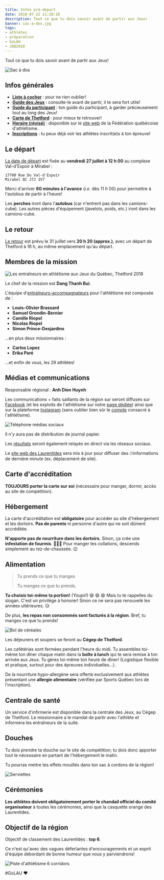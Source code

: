 ```yaml
---
title: Infos pré-depart
date: 2018-07-22 21:28:10
description: Tout ce que tu dois savoir avant de partir aux Jeux!
banner: sac-a-dos.jpg
tags:
- athlètes
- préparation
- GoLAU
- JDQ2018
---
```


Tout ce que tu dois savoir avant de partir aux Jeux!

![Sac à dos](/assets/img/2018/sac-a-dos.jpg)

## Infos générales

* [**Liste à cocher**](/liste-a-cocher) : pour ne rien oublier!
* [**Guide des Jeux**](/guide-des-jeux-thetford) : consulte-le avant de partir, il te sera fort utile!
* [**Guide du participant**](/guide-des-jeux-thetford) : ton guide du participant, à garder précieusement tout au long des Jeux!
* [**Carte de Thetford**](carte-sites-thetford.pdf) : pour mieux te retrouver!
* [**Horaire (révisé)**](http://www.athletisme-quebec.ca/jeux-du-quebec) : disponible sur le [site web](http://www.athletisme-quebec.ca/) de la Fédération québécoise d'athlétisme.
* [**Inscriptions**](https://avs-sport.com/display_inscriptions.php?comp=314&user=None&key=) : tu peux déjà voir les athlètes inscrit(e)s à ton épreuve!

## Le départ

[La date de départ](/calendrier-et-dates) est fixée au **vendredi 27 juillet à 12 h 00** au complexe Val-d'Espoir à Mirabel :

```
17700 Rue Du Val-d'Espoir
Mirabel QC J7J 1V7
```

Merci d'arriver **60 minutes à l'avance** (_i.e._ dès 11 h 00) pour permettre à l'autobus de partir à l'heure!

Les **perches** iront dans l'**autobus** (car n'entrent pas dans les camions-cube). Les autres pièces d'équipement (javelots, poids, etc.) iront dans les camions-cube.

## Le retour

[Le retour](/calendrier-et-dates) est prévu le 31 juillet vers **20 h 20 (approx.)**, avec un départ de Thetford à 16 h, au même emplacement qu'au départ.

## Membres de la mission

![Les entraîneurs en athlétisme aux Jeux du Québec, Thetford 2018](/assets/img/2018/entraineurs-laurentides-athletisme.jpg)

Le chef de la mission est **Dang Thanh Bui**.

L'équipe d'[entraîneurs-accompagnateurs](/equipe) pour l'athlétisme est composée de :

* **Louis-Olivier Brassard**
* **Samuel Grondin-Bernier**
* **Camille Riopel**
* **Nicolas Riopel**
* **Simon Prince-Desjardins**

...en plus deux missionnaires :

* **Carlos Lopez**
* **Erika Paré**

...et enfin de vous, les 29 athlètes!

## Médias et communications

Responsable régional : **Anh Dien Huynh**

Les communications + faits saillants de la région sur seront diffusés sur [Facebook](https://www.facebook.com/jdq.lau) (et les exploits de l'athlétisme sur notre [page dédiée](https://www.facebook.com/athlaurentides)) ainsi que sur la plateforme [Instagram](https://instagram.com/jdqlaurentides) (sans oublier bien sûr le [compte](https://instagram.com/athlaurentides) consacré à l'athlétisme).

![Téléphone médias sociaux](/assets/img/2018/en-ligne.jpg)

Il n'y aura pas de distribution de journal papier.

Les [résultats](http://resultats.jeuxduquebec.com/fr/compilation/sport.html?sport=224) seront également relayés en direct via les réseaux sociaux.

Le [site web des Laurentides](https://loisirslaurentides.com) sera mis à jour pour diffuser des <span class="emoji">⏱</span>informations de dernière minute (ex. déplacement de site).

## Carte d'accréditation

**TOUJOURS porter la carte sur soi** (nécessaire pour manger, dormir, accès au site de compétition).

## Hébergement

La carte d'accréditation est **obligatoire** pour accéder au site d'hébergement et les dortoirs. **Pas de parents** ni personne d'autre qui ne soit dûment accréditée.

**N'apporte pas de nourriture dans les dortoirs.** Sinon, ça crée une **infestation de fourmis**. <span class="emoji">🐜🐜🐜</span> Pour manger tes collations, descends simplement au rez-de-chaussée. <span class="emoji">😉</span>

## Alimentation

> Tu prends ce que tu manges
>
> Tu manges ce que tu prends.

**Tu choisis toi-même ta portion!** _(Youpii!)_ 😄 😄 😄  Mais tu te rappelles du slogan. C'est un privilège à honorer! Sinon ce ne sera pas renouvelé les années ultérieures. <span class="emoji">😥</span>

De plus, **les repas non consommés sont facturés à la région**. Bref, tu manges ce que tu prends!

![Bol de céréales](/assets/img/2018/cereales.jpg)

Les déjeuners et soupers se feront au **Cégep de Thetford**.

Les cafétérias sont fermées pendant l'heure du midi. Tu assembles toi-même ton dîner chaque matin dans la **boîte à lunch** qui te sera remise à ton arrivée aux Jeux. Tu gères toi-même ton heure de dîner! (Logistique flexible et pratique, surtout pour des épreuves individuelles...).

 De la nourriture hypo-allergène sera offerte exclusivement aux athlètes présentant une **allergie alimentaire** (vérifiée par Sports Québec lors de l'inscription).

## Centrale de santé

Un service d'infirmerie est disponible dans la centrale des Jeux, au Cégep de Thetford. Le missionnaire a le mandat de partir avec l'athlète et informera les entraîneurs de la suite.

## Douches

Tu dois prendre ta douche sur le site de compétition; tu dois donc apporter tout le nécessaire en partant de l'hébergement le matin.

Tu pourras mettre tes effets mouillés dans ton sac à cordons de la région!

![Serviettes](/assets/img/2018/serviettes.jpg)

## Cérémonies

**Les athlètes doivent obligatoirement porter le chandail officiel du comité organisateur** à toutes les cérémonies, ainsi que la casquette orange des Laurentides.

## Objectif de la région

Objectif de classement des Laurentides : **top 6**.

Ce n'est qu'avec des vagues déferlantes d'encouragements et un esprit d'équipe débordant de bonne humeur que nous y parviendrons!

![Piste d'athlétisme 6 corridors](/assets/img/2018/6.jpg)

#GoLAU <span class="emoji">❤️</span>
